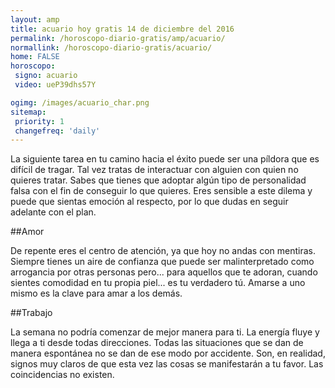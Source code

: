 ```yaml
---
layout: amp
title: acuario hoy gratis 14 de diciembre del 2016 
permalink: /horoscopo-diario-gratis/amp/acuario/
normallink: /horoscopo-diario-gratis/acuario/
home: FALSE
horoscopo:
 signo: acuario
 video: ueP39dhs57Y

ogimg: /images/acuario_char.png
sitemap:
 priority: 1
 changefreq: 'daily'
---
```



La siguiente tarea en tu camino hacia el éxito puede ser una píldora que es difícil de tragar. Tal vez tratas de interactuar con alguien con quien no quieres tratar. Sabes que tienes que adoptar algún tipo de personalidad falsa con el fin de conseguir lo que quieres. Eres sensible a este dilema y puede que sientas emoción al respecto, por lo que dudas en seguir adelante con el plan.

##Amor

De repente eres el centro de atención, ya que hoy no andas con mentiras. Siempre tienes un aire de confianza que puede ser malinterpretado como arrogancia por otras personas pero... para aquellos que te adoran, cuando sientes comodidad en tu propia piel... es tu verdadero tú.  Amarse a uno mismo es la clave para amar a los demás.

##Trabajo

La semana no podría comenzar de mejor manera para ti. La energía fluye y llega a ti desde todas direcciones. Todas las situaciones que se dan de manera espontánea no se dan de ese modo por accidente. Son, en realidad, signos muy claros de que esta vez las cosas se manifestarán a tu favor. Las coincidencias no existen.